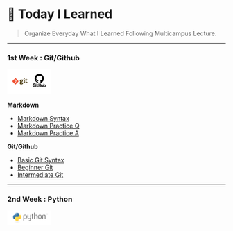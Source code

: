 # :bookmark: Today I Learned

> Organize Everyday What I Learned Following Multicampus Lecture.

***

<h3>
    1st Week : Git/Github
</h3>
<img style="max-height:20%; max-width:20%;" src="./README.assets/github.png">

**Markdown**

* [Markdown Syntax](./1week/마크다운.md)
* [Markdown Practice Q](./1week/Markdown_practice.md)
* [Markdown Practice A](./1week/따라만들기.md)

**Git/Github**

* [Basic Git Syntax](./1week/git_기본.md)
* [Beginner Git](./1week/git_기초.md)
* [Intermediate Git](./1week/git_중급.md)

***

<h3>
    2nd Week : Python
</h3>


<img style="max-height:20%; max-width:20%;" src="./README.assets/python.png">